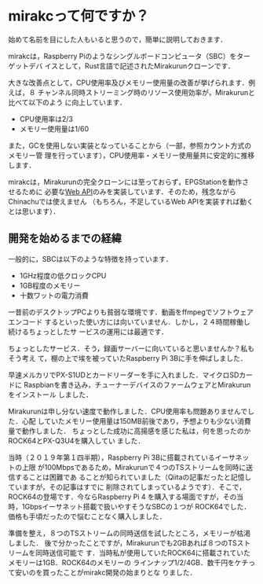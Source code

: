 # mirakcって何ですか？

始めて名前を目にした人もいると思うので，簡単に説明しておきます．

mirakcは，Raspberry Piのようなシングルボードコンピュータ（SBC）をターゲットデバ
イスとして，Rust言語で記述されたMirakurunクローンです．

大きな改善点として，CPU使用率及びメモリー使用量の改善が挙げられます．例えば，８
チャンネル同時ストリーミング時のリソース使用効率が，Mirakurunと比べて以下のよう
に向上しています．

* CPU使用率は2/3
* メモリー使用量は1/60

また，GCを使用しない実装となっていることから（一部，参照カウント方式のメモリー管
理を行っています），CPU使用率・メモリー使用量共に安定的に推移します．

mirakcは，Mirakurunの完全クローンには至っておらず，EPGStationを動作させるために
必要な[Web API]のみを実装しています．そのため，残念ながらChinachuでは使えません
（もちろん，不足しているWeb APIを実装すれば動くとは思います）．

## 開発を始めるまでの経緯

一般的に，SBCは以下のような特徴を持っています．

* 1GHz程度の低クロックCPU
* 1GB程度のメモリー
* 十数ワットの電力消費

一昔前のデスクトップPCよりも貧弱な環境です．動画をffmpegでソフトウェアエンコード
するといった使い方には向いていません．しかし，２４時間稼働し続けるちょっとしたサ
ービスの運用には最適です．

ちょっとしたサービス．そう，録画サーバーに向いていると思いませんか？私もそう考え
て，棚の上で埃を被っていたRaspberry Pi 3Bに手を伸ばしました．

早速メルカリでPX-S1UDとカードリーダーを手に入れました．マイクロSDカードに
Raspbianを書き込み，チューナーデバイスのファームウェアとMirakurunをインストール
しました．

Mirakurunは申し分ない速度で動作しました．CPU使用率も問題ありませんでした．心配
していたメモリー使用量は150MB前後であり，予想よりも少ない消費量で動作しました．
ちょっとした成功に高揚感を感じた私は，何を思ったのかROCK64とPX-Q3U4を購入してい
ました．

当時（２０１９年第１四半期），Raspberry Pi 3Bに搭載されているイーサネットの上限
が100Mbpsであるため，Mirakurunで４つのTSストリームを同時に送信することは困難であ
ることが知られていました（Qiitaの記事だったと記憶していますが，その記事はすでに
削除されてしまっているようです）．そこで，ROCK64の登場です．今ならRaspberry Pi 4
を購入する場面ですが，その当時，1Gbpsイーサネット搭載で扱いやすそうなSBCの１つが
ROCK64でした．価格も手頃だったので悩むことなく購入しました．

準備を整え，８つのTSストリームの同時送信を試したところ，メモリーが枯渇しました．
後で分かったことですが，Mirakurunでも2GBあれば８つのTSストリームを同時送信可能で
す．当時私が使用していたROCK64に搭載されていたメモリーは1GB．ROCK64のメモリーの
ラインナップ1/2/4GB．数千円をケチって安いのを買ったことがmirakc開発の始まりとな
りました．

[Web API]: https://github.com/masnagam/mirakc/blob/master/docs/web-api.md

